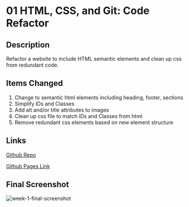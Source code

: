 # 01 HTML, CSS, and Git: Code Refactor

## Description
Refactor a website to include HTML semantic elements and clean up css from redundant code.

## Items Changed
1. Change to semantic html elements including heading, footer, sections
2. Simplify IDs and Classes
3. Add alt and/or title attributes to images
4. Clean up css file to match IDs and Classes from html
5. Remove redundant css elements based on new element structure

## Links
[Github Repo](https://github.com/heintze11/week-1-portfolio "Levi's Week 1 Repo")

[Github Pages Link](https://heintze11.github.io/week-1-portfolio/ "Levi's Week 1 Website")


## Final Screenshot
![week-1-final-screenshot](https://user-images.githubusercontent.com/105472001/174498056-2f8bf4c6-a25a-4bcd-bfd7-1ee8be6cd3a5.png)



